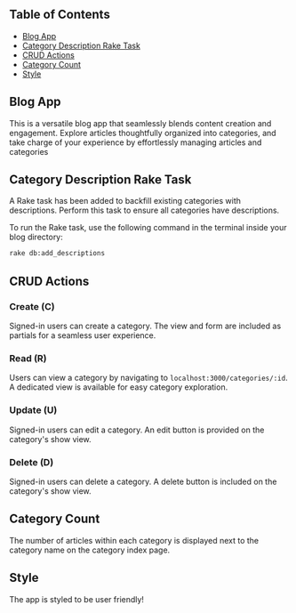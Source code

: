 
## Table of Contents

- [Blog App](#blog-app)
- [Category Description Rake Task](#category-description-rake-task)
- [CRUD Actions](#crud-actions)
- [Category Count](#category-count)
- [Style](#style)

## Blog App

This is a versatile blog app that seamlessly blends content creation and engagement. Explore articles thoughtfully organized into categories, and take charge of your experience by effortlessly managing articles and categories 



## Category Description Rake Task

A Rake task has been added to backfill existing categories with descriptions. Perform this task  to ensure all categories have descriptions.

To run the Rake task, use the following command in the terminal inside your blog directory:

```bash
rake db:add_descriptions
```

## CRUD Actions

### Create (C)

Signed-in users can create a category. The view and form are included as partials for a seamless user experience.

### Read (R)

Users can view a category by navigating to `localhost:3000/categories/:id`. A dedicated view is available for easy category exploration.

### Update (U)

Signed-in users can edit a category. An edit button is provided on the category's show view.

### Delete (D)

Signed-in users can delete a category. A delete button is included on the category's show view.

## Category Count

The number of articles within each category is displayed next to the category name on the category index page.

## Style

The app is styled to be user friendly!
